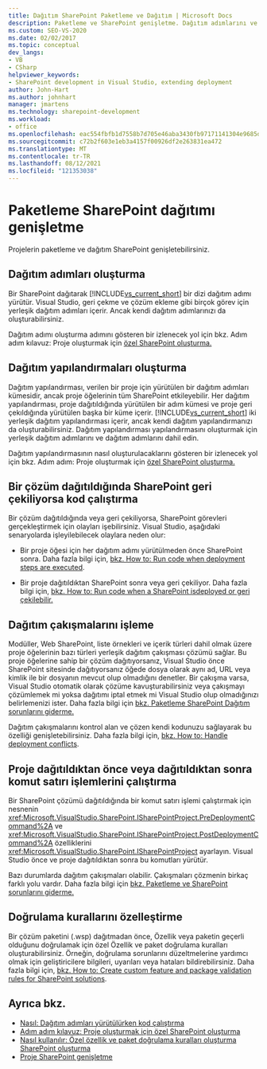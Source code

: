 ```yaml
---
title: Dağıtım SharePoint Paketleme ve Dağıtım | Microsoft Docs
description: Paketleme ve SharePoint genişletme. Dağıtım adımlarını ve yapılandırmalarını oluşturun. Dağıtım çakışmalarını işleme. Doğrulama kurallarını özelleştirme.
ms.custom: SEO-VS-2020
ms.date: 02/02/2017
ms.topic: conceptual
dev_langs:
- VB
- CSharp
helpviewer_keywords:
- SharePoint development in Visual Studio, extending deployment
author: John-Hart
ms.author: johnhart
manager: jmartens
ms.technology: sharepoint-development
ms.workload:
- office
ms.openlocfilehash: eac554fbfb1d7558b7d705e46aba3430fb97171141304e9685d36241872edcff
ms.sourcegitcommit: c72b2f603e1eb3a4157f00926df2e263831ea472
ms.translationtype: MT
ms.contentlocale: tr-TR
ms.lasthandoff: 08/12/2021
ms.locfileid: "121353038"
---
```

# <a name="extend-sharepoint-packaging-and-deployment"></a>Paketleme SharePoint dağıtımı genişletme
  Projelerin paketleme ve dağıtım SharePoint genişletebilirsiniz.

## <a name="create-deployment-steps"></a>Dağıtım adımları oluşturma
 Bir SharePoint dağıtarak [!INCLUDE[vs_current_short](../sharepoint/includes/vs-current-short-md.md)] bir dizi dağıtım adımı yürütür. Visual Studio, geri çekme ve çözüm ekleme gibi birçok görev için yerleşik dağıtım adımları içerir. Ancak kendi dağıtım adımlarınızı da oluşturabilirsiniz.

 Dağıtım adımı oluşturma adımını gösteren bir izlenecek yol için bkz. Adım adım kılavuz: Proje oluşturmak için [özel SharePoint oluşturma.](../sharepoint/walkthrough-creating-a-custom-deployment-step-for-sharepoint-projects.md)

## <a name="create-deployment-configurations"></a>Dağıtım yapılandırmaları oluşturma
 Dağıtım yapılandırması, verilen bir proje için yürütülen bir dağıtım adımları kümesidir, ancak proje öğelerinin tüm SharePoint etkileyebilir. Her dağıtım yapılandırması, proje dağıtıldığında yürütülen bir adım kümesi ve proje geri çekıldığında yürütülen başka bir küme içerir. [!INCLUDE[vs_current_short](../sharepoint/includes/vs-current-short-md.md)] iki yerleşik dağıtım yapılandırması içerir, ancak kendi dağıtım yapılandırmanızı da oluşturabilirsiniz. Dağıtım yapılandırması yapılandırmasını oluşturmak için yerleşik dağıtım adımlarını ve dağıtım adımlarını dahil edin.

 Dağıtım yapılandırmasının nasıl oluşturulacaklarını gösteren bir izlenecek yol için bkz. Adım adım: Proje oluşturmak için [özel SharePoint oluşturma.](../sharepoint/walkthrough-creating-a-custom-deployment-step-for-sharepoint-projects.md)

## <a name="run-code-when-a-sharepoint-solution-is-deployed-or-retracted"></a>Bir çözüm dağıtıldığında SharePoint geri çekiliyorsa kod çalıştırma
 Bir çözüm dağıtıldığında veya geri çekiliyorsa, SharePoint görevleri gerçekleştirmek için olayları işebilirsiniz. Visual Studio, aşağıdaki senaryolarda işleyilebilecek olaylara neden olur:

- Bir proje öğesi için her dağıtım adımı yürütülmeden önce SharePoint sonra. Daha fazla bilgi için, [bkz. How to: Run code when deployment steps are executed](../sharepoint/how-to-run-code-when-deployment-steps-are-executed.md).

- Bir proje dağıtıldıktan SharePoint sonra veya geri çekiliyor. Daha fazla bilgi için, [bkz. How to: Run code when a SharePoint isdeployed or geri çekilebilir.](../sharepoint/how-to-run-code-when-a-sharepoint-project-is-deployed-or-retracted.md)

## <a name="handle-deployment-conflicts"></a>Dağıtım çakışmalarını işleme
 Modüller, Web SharePoint, liste örnekleri ve içerik türleri dahil olmak üzere proje öğelerinin bazı türleri yerleşik dağıtım çakışması çözümü sağlar. Bu proje öğelerine sahip bir çözüm dağıtıyorsanız, Visual Studio önce SharePoint sitesinde dağıtıyorsanız öğede dosya olarak aynı ad, URL veya kimlik ile bir dosyanın mevcut olup olmadığını denetler. Bir çakışma varsa, Visual Studio otomatik olarak çözüme kavuşturabilirsiniz veya çakışmayı çözümlemek mi yoksa dağıtımı iptal etmek mi Visual Studio olup olmadığınızı belirlemenizi ister. Daha fazla bilgi için [bkz. Paketleme SharePoint Dağıtım sorunlarını giderme.](../sharepoint/troubleshooting-sharepoint-packaging-and-deployment.md)

 Dağıtım çakışmalarını kontrol alan ve çözen kendi kodunuzu sağlayarak bu özelliği genişletebilirsiniz. Daha fazla bilgi için, [bkz. How to: Handle deployment conflicts](../sharepoint/how-to-handle-deployment-conflicts.md).

## <a name="run-command-line-operations-before-or-after-a-project-is-deployed"></a>Proje dağıtıldıktan önce veya dağıtıldıktan sonra komut satırı işlemlerini çalıştırma
 Bir SharePoint çözümü dağıtıldığında bir komut satırı işlemi çalıştırmak için nesnenin <xref:Microsoft.VisualStudio.SharePoint.ISharePointProject.PreDeploymentCommand%2A> ve <xref:Microsoft.VisualStudio.SharePoint.ISharePointProject.PostDeploymentCommand%2A> özelliklerini <xref:Microsoft.VisualStudio.SharePoint.ISharePointProject> ayarlayın. Visual Studio önce ve proje dağıtıldıktan sonra bu komutları yürütür.

 Bazı durumlarda dağıtım çakışmaları olabilir. Çakışmaları çözmenin birkaç farklı yolu vardır. Daha fazla bilgi için [bkz. Paketleme ve SharePoint sorunlarını giderme.](../sharepoint/troubleshooting-sharepoint-packaging-and-deployment.md)

## <a name="customize-validation-rules"></a>Doğrulama kurallarını özelleştirme
 Bir çözüm paketini (.wsp) dağıtmadan önce, Özellik veya paketin geçerli olduğunu doğrulamak için özel Özellik ve paket doğrulama kuralları oluşturabilirsiniz. Örneğin, doğrulama sorunlarını düzeltmelerine yardımcı olmak için geliştiricilere bilgileri, uyarıları veya hataları bildirebilirsiniz. Daha fazla bilgi için, [bkz. How to: Create custom feature and package validation rules for SharePoint solutions](../sharepoint/how-to-create-custom-feature-and-package-validation-rules-for-sharepoint-solutions.md).

## <a name="see-also"></a>Ayrıca bkz.
- [Nasıl: Dağıtım adımları yürütülürken kod çalıştırma](../sharepoint/how-to-run-code-when-deployment-steps-are-executed.md)
- [Adım adım kılavuz: Proje oluşturmak için özel SharePoint oluşturma](../sharepoint/walkthrough-creating-a-custom-deployment-step-for-sharepoint-projects.md)
- [Nasıl kullanılır: Özel özellik ve paket doğrulama kuralları oluşturma SharePoint oluşturma](../sharepoint/how-to-create-custom-feature-and-package-validation-rules-for-sharepoint-solutions.md)
- [Proje SharePoint genişletme](../sharepoint/extending-the-sharepoint-project-system.md)
